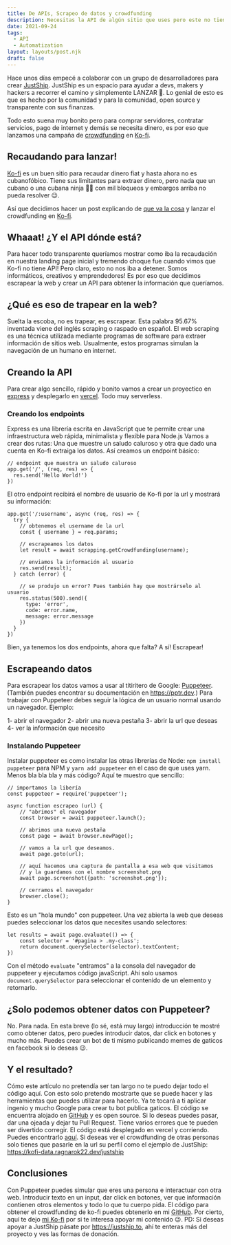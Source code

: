 ```yaml
---
title: De APIs, Scrapeo de datos y crowdfunding
description: Necesitas la API de algún sitio que uses pero este no tiene? Ven que te enseño a scrapear webs
date: 2021-09-24
tags:
  - API
  - Automatization
layout: layouts/post.njk
draft: false
---
```

Hace unos días empecé a colaborar con un grupo de desarrolladores para crear [JustShip](https://justship.to/). JustShip es un espacio para ayudar a devs, makers y hackers a recorrer el camino y simplemente LANZAR 🚀.
Lo genial de esto es que es hecho por la comunidad y para la comunidad, open source y transparente con sus finanzas.

Todo esto suena muy bonito pero para comprar servidores, contratar servicios, pago de internet y demás se necesita dinero, es por eso que lanzamos una campaña de [crowdfunding](https://es.wikipedia.org/wiki/Micromecenazgo) en [Ko-fi](https://ko-fi.com/justship).

## Recaudando para lanzar!
[Ko-fi](https://ko-fi.com) es un buen sitio para recaudar dinero fiat y hasta ahora no es cubanofóbico. Tiene sus limitantes para extraer dinero, pero nada que un cubano o una cubana ninja 🥷🏻 con mil bloqueos y embargos arriba no pueda resolver 😉.

Así que decidimos hacer un post explicando de [que va la cosa](https://medium.com/justship/de-la-idea-al-producto-justship-fd5d9fd3ae83)
y lanzar el crowdfunding en [Ko-fi](https://ko-fi.com/justship).

## Whaaat! ¿Y el API dónde está?
Para hacer todo transparente queríamos mostrar como iba la recaudación en nuestra landing page inicial y tremendo choque fue cuando vimos que Ko-fi no tiene API!
Pero claro, esto no nos iba a detener. Somos informáticos, creativos y emprendedores! Es por eso que decidimos escrapear la web y crear un API para obtener la información que queríamos.

## ¿Qué es eso de trapear en la web?
Suelta la escoba, no es trapear, es escrapear. Esta palabra 95.67% inventada viene del inglés scraping o raspado en español. El web scraping es una técnica utilizada mediante programas de software para extraer información de sitios web. Usualmente, estos programas simulan la navegación de un humano en internet.

## Creando la API
Para crear algo sencillo, rápido y bonito vamos a crear un proyectico en [express](https://expressjs.com/es/) y desplegarlo en [vercel](https://vercel.com/). Todo muy serverless.

### Creando los endpoints
Express es una librería escrita en JavaScript que te permite crear una infraestructura web rápida, minimalista y flexible para Node.js
Vamos a crear dos rutas: Una que muestre un saludo caluroso y otra que dado una cuenta en Ko-fi extraiga los datos.
Así creamos un endpoint básico:

    // endpoint que muestra un saludo caluroso
    app.get('/', (req, res) => {
      res.send('Hello World!')
    })

El otro endpoint recibirá el nombre de usuario de Ko-fi por la url y mostrará su información:

    app.get('/:username', async (req, res) => {
      try {
        // obtenemos el username de la url
        const { username } = req.params;

        // escrapeamos los datos
        let result = await scrapping.getCrowdfunding(username);

        // enviamos la información al usuario
        res.send(result);
      } catch (error) {

        // se produjo un error? Pues también hay que mostrárselo al usuario
        res.status(500).send({
          type: 'error',
          code: error.name,
          message: error.message
        })
      }
    })
Bien, ya tenemos los dos endpoints, ahora que falta? A sí! Escrapear!

## Escrapeando datos
Para escrapear los datos vamos a usar al titiritero de Google: [Puppeteer](https://developers.google.com/web/tools/puppeteer). (También puedes encontrar su documentación en https://pptr.dev.)
Para trabajar con Puppeteer debes seguir la lógica de un usuario normal usando un navegador. Ejemplo:

1- abrir el navegador
2- abrir una nueva pestaña
3- abrir la url que deseas
4- ver la información que necesito

### Instalando Puppeteer
Instalar puppeteer es como instalar las otras librerías de Node:
`npm install puppeteer` para NPM y `yarn add puppeteer` en el caso de que uses yarn.
Menos bla bla bla y más código? Aquí te muestro que sencillo:

    // importamos la libería
    const puppeteer = require('puppeteer');

    async function escrapeo (url) {
        // "abrimos" el navegador
        const browser = await puppeteer.launch();

        // abrimos una nueva pestaña
        const page = await browser.newPage();

        // vamos a la url que deseamos.
        await page.goto(url);

        // aquí hacemos una captura de pantalla a esa web que visitamos
        // y la guardamos con el nombre screenshot.png
        await page.screenshot({path: 'screenshot.png'});

        // cerramos el navegador
        browser.close();
    }
Esto es un "hola mundo" con puppeteer. Una vez abierta la web que deseas puedes seleccionar los datos que necesites usando selectores:

    let results = await page.evaluate(() => {
        const selector = '#pagina > .my-class';
        return document.querySelector(selector).textContent;
    })
Con el método `evaluate` "entramos" a la consola del navegador de puppeteer y ejecutamos código javaScript. Ahí solo usamos `document.querySelector` para seleccionar el contenido de un elemento y retornarlo.

## ¿Solo podemos obtener datos con Puppeteer?
No. Para nada. En esta breve (lo sé, está muy largo) introducción te mostré como obtener datos, pero puedes introducir datos, dar click en botones y mucho más. Puedes crear un bot de ti mismo publicando memes de gaticos en facebook si lo deseas 😉.

## Y el resultado?
Cómo este artículo no pretendía ser tan largo no te puedo dejar todo el código aquí. Con esto solo pretendo mostrarte que se puede hacer y las herramientas que puedes utilizar para hacerlo. Ya te tocará a ti aplicar ingenio y mucho Google para crear tu bot publica gaticos.
El código se encuentra alojado en [GitHub](https://github.com/ragnarok22/kofi_data) y es open source. Si lo deseas puedes pasar, dar una ojeada y dejar tu Pull Request. Tiene varios errores que te pueden ser divertido corregir.
El código está desplegado en vercel y corriendo. Puedes encontrarlo [aquí](https://kofi-data.ragnarok22.dev/). Si deseas ver el crowdfunding de otras personas solo tienes que pasarle en la url su perfil como el ejemplo de JustShip: https://kofi-data.ragnarok22.dev/justship

## Conclusiones
Con Puppeteer puedes simular que eres una persona e interactuar con otra web. Introducir texto en un input, dar click en botones, ver que información contienen otros elementos y todo lo que tu cuerpo pida.
El código para obtener el crowdfunding de ko-fi puedes obtenerlo en mi [GitHub](https://github.com/ragnarok22/kofi_data).
Por cierto, aquí te dejo [mi Ko-fi](https://ko-fi.com/ragnarok22) por si te interesa apoyar mi contenido 😉.
PD: Si deseas apoyar a JustShip pásate por https://justship.to, ahí te enteras más del proyecto y ves las formas de donación.
